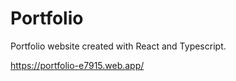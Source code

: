 # Portfolio

Portfolio website created with React and Typescript.

https://portfolio-e7915.web.app/

